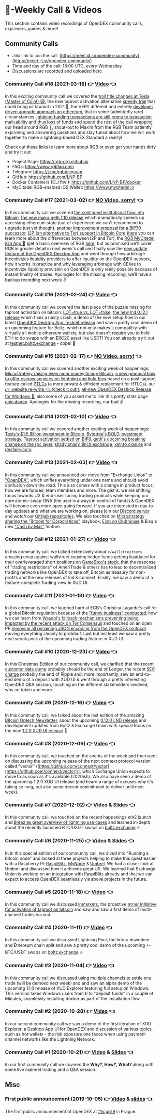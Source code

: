 # 🎥-Weekly Call & Videos

This section contains video recordings of OpenDEX community calls, explainers, guides & more!

## Community Calls

* Jitsi link to join the call: [https://meet.jit.si/opendex-community](https://meet.jit.si/opendex-community)
* Time and day of the call: 18:00 UTC, every Wednesday
* Discussions are recorded and uploaded here

### Community Call \#18 \(2021-03-18\) 👉 [Video](https://youtu.be/oB3BeDNtN7g) 👈

In this exciting community call we covered the [troll title changes at Tesla (Master of Coin!) 😹](https://www.sec.gov/Archives/edgar/data/0001318605/000156459021012981/tsla-8k_20210315.htm), the new taproot activation alternative [speedy trial](https://bitcoinmagazine.com/technical/discussing-taproot-activation-through-speedy-trial) that could bring us taproot in 2021 🤯, the VERY different and entirely [developer driven upgrade approach on ethereum](https://www.coindesk.com/ethereum-proof-of-stake-sooner-than-you-think), that in some (admittedly rare) circumstances [lightning funding transactions are still prone to transaction malleability and thus loss of funds](https://bitcoinops.org/en/newsletters/2021/03/17/) and spend the rest of the call wrapping our head around RGB 🌈, shout-out to Maxim from the RGB Team patiently explaining and answering questions and stay tuned about how we will work together to make a lightning-based DEX Standard a reality!

Check out these links to learn more about RGB or even get your hands dirty and try it out:
* Project Page: https://rgb-org.github.io
* FAQs: https://www.rgbfaq.com
* Telegram: https://t.me/rgbtelegram
* GitHub: https://github.com/LNP-BP
* Docker Containers (CLI ftw!): https://github.com/LNP-BP/docker
* MyCitadel RGB-enabled iOS Wallet: https://www.mycitadel.io

### Community Call \#17 \(2021-03-02\) 👉 [NO Video, sorry!]() 👈

In this community call we covered [the continued institutional flow into Bitcoin](https://mailchi.mp/bytetree/bitcoin-institutional-flows-are-a-game-changer), [the new major geth 1.10 release](https://github.com/ethereum/go-ethereum/releases/tag/v1.10.0) which dramatically speeds up accessing ethereum state (out of experience we can't recommend to upgrade just yet though), [another improvement proposal for a BIP70 successor](https://bitcoinops.org/en/newsletters/2021/03/03/), [I2P (an alternative to Tor) support in Bitcoin Core](https://github.com/bitcoin/bitcoin/pull/20685) ([here](https://geti2p.net/en/comparison/tor) you can learn more about the differences between I2P and Tor), the [RGB MyCitadel iOS App 🌈](https://github.com/mycitadel/mycitadel-node) (get a basic overview of RGB [here](https://www.rgbfaq.com/faq), but as promised we'll cover RGB in greater detail in next week's call and finally saw the [new update feature of the OpenDEX Desktop App](https://github.com/opendexnetwork/opendex-desktop/releases/tag/v1.0.0-testnet.10) and went through how arbitrage incentivizes liquidity providers to offer liquidity on the OpenDEX network, how it works in practice and why leveraging arbitrage with CEXes to incentivize liquidity provision on OpenDEX is only really possible because of instant finality of trades. Apologies for the missing recording, we'll have a backup recording next week ✌️

### Community Call \#16 \(2021-02-24\) 👉 [Video](https://youtu.be/zpwiZlbRRbs) 👈

In this community call we covered the last piece of the puzzle missing for taproot activation on bitcoin: [LOT=true vs. LOT=false](https://bitcoinmagazine.com/articles/lottrue-or-lotfalse-this-is-the-last-hurdle-before-taproot-activation), [the new lnd 0.12.1 release](https://github.com/lightningnetwork/lnd/releases/tag/v0.12.1-beta) which fixes a nasty crash, a demo of the new setup flow in our latest [OpenDEX Desktop App Testnet release](https://github.com/opendexnetwork/opendex-desktop/releases/tag/v1.0.0-testnet.7) and saw a pretty cool demo of an upcoming feature for Boltz, which not only makes it compatibly with virtually all mobile ethereum wallets, but also doesn't require you to hold ETH to do swaps with an ERC20 asset like USDT! You can already try it out at [testnet.boltz.exchange](https://testnet.boltz.exchange/) - dope! 🌿 

### Community Call \#15 \(2021-02-17\) 👉 [NO Video, sorry!]() 👈

In this community call we covered another exciting week of happenings: [Microstrategy raising even moar money to buy Bitcoin](https://www.microstrategy.com/en/investor-relations/press/microstrategy-announces-proposed-private-offering-of-600m-of-convertible-senior-notes), [a new proposal how to offer escrow services on lightning and hold fees](https://bitcoinops.org/en/newsletters/2021/02/17/) based on a post-taproot feature called [PTLCs](https://bitcoinops.org/en/topics/ptlc/) (a more private & efficient replacment for HTLCs), our [👉 website re-write 👈 (check it out!)](https://opendex.network/), [all-new OpenDEX Destkop Release for Windows 🎉](https://github.com/opendexnetwork/opendex-desktop/releases/tag/v1.0.0-testnet.1), also some of you asked me to link this pretty stats page [coin.dance](https://coin.dance/). Apologies for the missing recording, our bad ✌️

### Community Call \#14 \(2021-02-10\) 👉 [Video](https://youtu.be/A9bQPYvWb1o) 👈

In this community call we covered another exciting week of happenings: [Tesla's $1.5 Billion investment in Bitcoin](https://www.sec.gov/ix?doc=/Archives/edgar/data/1318605/000156459021004599/tsla-10k_20201231.htm), [Bytetree's BOLD investment strategy](https://mailchi.mp/bytetree/bitcoin-gold-bold), [Taproot activation settled on BIP8](https://bitcoinops.org/en/newsletters/2021/02/10/), [geth's upcoming breaking change on the rpc layer](https://twitter.com/peter_szilagyi/status/1359503621826764805), [shady shady 1inch.exchange](https://twitter.com/brockjelmore/status/1354488170000355328), [xmr.to closure](https://xmr.to/blog/job-done) and [dexfairy.com](https://dexfairy.com/).

### Community Call \#13 \(2021-02-03\) 👉 [Video](https://youtu.be/Xha5l6t19Nk) 👈

In this community call we announced our move from "Exchange Union" to ["OpenDEX"](https://opendex.network), which unifies everything under one name and should avoid confusion down the road. This also comes with a change in product focus, how we are funded, team members and more. The gist is: we are shifting focus towards UX & end-user facing trading products while keeping our core atomic-swap-DNA \(the user is always in control of funds\) & OpenDEX will become even more open going forward. If you are interested in day-to-day updates and what we are working on, please join our [Discord server](https://discord.gg/aS5RMchDrU) and _watch_ our [GitHub repositories](https://github.com/opendexnetwork). We also touched on [Microstrategy sharing the "Bitcoin for Corporations"](https://www.microstrategy.com/en/resources/events/world-2021/bitcoin-summit) playbook, [Elon on Clubhouse](https://twitter.com/MMCrypto/status/1356131319424704513?s=09) & Bisq's new ["Cash by Mail"](https://bisq.wiki/Cash_by_mail) feature.

### Community Call \#12 \(2021-01-27\) 👉 [Video](https://youtu.be/tL5FRf-QvH8) 👈

In this community call, we talked extensively about `r/wallstreetbets` amazing coup against wallstreet causing hedge funds getting liquidated for their overleveraged short positions on [GameStop's stock](https://finance.yahoo.com/quote/GME), that the response of "trading restrictions" of AmeriTrade & others has to lead to decentralized trading networks like OpenDEX to take off, Bitcoin as treasury for non-profits and the new releases of lnd & connext. Finally, we saw a demo of a feature-complete Trading view in XUD UI.

### Community Call \#11 \(2021-01-13\) 👉 [Video](https://youtu.be/CpeFQqFKksg) 👈

In this community call, we laughed hard at ECB's Christina Lagarde's call for a global Bitcoin regulation because of the ["funny business" conducted](https://www.reuters.com/article/us-crypto-currency-ecb/ecbs-lagarde-calls-for-regulating-bitcoins-funny-business-idUSKBN29I1B1), how we can learn from [Wasabi's fallback mechanisms preventing being impacted by the recent attack on Tor Consensus](https://blog.wasabiwallet.io/wasabi-wallet-tor-consensus/) and touched on an open PR [removing all remaining JSON encoding from the OpenDEX protocol](https://github.com/ExchangeUnion/xud/pull/2061#pullrequestreview-567439995) moving everything cleanly to protobuf. Last but not least we saw a pretty neat sneak peak of the upcoming trading feature in XUD UI.

### Community Call \#10 \(2020-12-23\) 👉 [Video](https://youtu.be/CFwnbgoMMBM) 👈

In this Christmas Edition of our community call, we clarified that the recent [customer data dump](https://www.ledger.com/message-ledgers-ceo-data-leak) probably should be the end of Ledger, the recent [SEC charge](https://www.sec.gov/news/press-release/2020-338) probably the end of Ripple and, more importantly, saw an end-to-end demo of a deposit with XUD UI & went through a pretty interesting OpenDEX Q&A session, touching on the different stakeholders involved, why no token and more.

### Community Call \#9 \(2020-12-16\) 👉 [Video](https://youtu.be/QTx7U6fPe_k) 👈

In this community call, we talked about the last edition of the amazing [Bitcoin Optech Newsletter](https://bitcoinops.org/en/newsletters/2020/12/16/), about the upcoming [0.12.0 LND release](https://github.com/lightningnetwork/lnd/releases/tag/v0.12.0-beta.rc1) and development updates from Boltz & Exchange Union with special focus on the new [1.2.0 XUD UI release](https://github.com/ExchangeUnion/xud-ui/releases/tag/v1.2.0) 🌈

### Community Call \#8 \(2020-12-09\) 👉 [Video](https://youtu.be/oBoDNGI8f3w) 👈

In this community call, we touched on the events of the week and then went on discussing the upcoming release of the next connext protocol version called "vector" \([https://github.com/connext/vector](https://github.com/connext/vector)\), which Exchange Union expects to move to as soon as it's available \(2020ish\). We also have seen a demo of the upcoming 1.2.0 XUD UI release \(and heard a range of excuses why it's taking so long, but also some decent commitment to deliver until next week\).

### Community Call \#7 \(2020-12-02\) 👉 [Video](https://youtu.be/_KbbTmMA8WM) & [Slides](https://github.com/BoltzExchange/slides/blob/master/boltzopendex.pdf) 👈

In this community call, we touched on the recent happenings eth2 launch and [Breez'es great overview of lightning use cases](https://medium.com/breez-technology/waypoints-on-the-road-to-lightnings-mass-adoption-88e4148a2c3c) and learned in-depth about the recently launched BTC/USDT swaps on [boltz.exchange](https://boltz.exchange) 🔥

### Community Call \#6 \(2020-11-25\) 👉 [Video](https://youtu.be/xi0sXZgG9NE) & [Slides](https://raw.githubusercontent.com/opendexnetwork/opendex/master/slides/20201125_OpenDEX_Community_Call.pdf) 👈

In in this special edition of our community call, we dived into "Running a bitcoin node" and looked at three projects helping to make this quest easier with a Raspberry Pi: [RaspiBlitz](https://raspiblitz.org/), [MyNode](https://mynodebtc.com/) & [Umbrel](https://getumbrel.com/). We had a closer look at Umbrel and discussed how it achieves great UX. We learned that Exchange Union is working on an integration with RaspiBlitz already and that we can expect to access OpenDEX seamlessly via above projects in the future.

### Community Call \#5 \(2020-11-18\) 👉 [Video](https://youtu.be/tt_TYVft4dQ) 👈

In this community call we discussed [lnmarkets](https://lnmarkets.com), the proactive [miner initiative for activation of taproot on bitcoin](https://taprootactivation.com) and saw and saw a first demo of multi-channel trades via xud.

### Community Call \#4 \(2020-11-11\) 👉 [Video](https://youtu.be/iNw5d1rZUqY) 👈

In this community call we discussed Lightning Pool, the Infura downtime and Ethereum chain split and saw a pretty cool demo of the upcoming ⚡-BTC/USDT swaps on [boltz.exchange](https://boltz.exchange) 🔥

### Community Call \#3 \(2020-11-04\) 👉 [Video](https://youtu.be/IBrVkzyCwb4) 👈

In this community call we discussed using multiple channels to settle one trade \(will be demoed next week\) and and saw an alpha demo of the upcoming 1.1.0 release of XUD Explorer featuring full setup on Windows. This version takes Windows users from 0 to "deposit funds" in a couple of Minutes, seamlessly installing docker as part of the installation flow.

### Community Call \#2 \(2020-10-28\) 👉 [Video](https://youtu.be/rC7zlCSuVEc) 👈

In our second community call we saw a demo of the first iteration of XUD Explorer, a Desktop App UI for OpenDEX and discussion of various topics, such as hot wallets - the risk exposure one faces when using payment channel networks like the Lightning Network.

### Community Call \#1 \(2020-10-21\) 👉 [Video](https://youtu.be/mGumdYAjDkY) & [Slides](https://raw.githubusercontent.com/opendexnetwork/opendex/master/slides/20201021_OpenDEX_Community_Call.pdf) 👈

In our first community call we covered the **Why?, How?, What?** along with some live mainnet trading and a Q&A session.

## Misc

### First public announcement \(2019-10-05\) 👉 [Video](https://www.youtube.com/watch?v=euSr9A6tI90) & [slides](https://raw.githubusercontent.com/opendexnetwork/opendex/master/slides/20191005_hcpp19.pdf) 👈

The first public announcement of OpenDEX at [\#hcpp19](https://opt-out.hcpp.cz/) in Prague.

